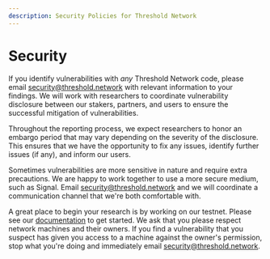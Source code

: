 ```yaml
---
description: Security Policies for Threshold Network
---
```


# Security

If you identify vulnerabilities with _any_ Threshold Network code, please email security@threshold.network with relevant information to your findings. We will work with researchers to coordinate vulnerability disclosure between our stakers, partners, and users to ensure the successful mitigation of vulnerabilities.

Throughout the reporting process, we expect researchers to honor an embargo period that may vary depending on the severity of the disclosure. This ensures that we have the opportunity to fix any issues, identify further issues (if any), and inform our users.

Sometimes vulnerabilities are more sensitive in nature and require extra precautions. We are happy to work together to use a more secure medium, such as Signal. Email security@threshold.network and we will coordinate a communication channel that we're both comfortable with.

A great place to begin your research is by working on our testnet. Please see our [documentation](../app-development/using-threshold-applications/) to get started. We ask that you please respect network machines and their owners. If you find a vulnerability that you suspect has given you access to a machine against the owner's permission, stop what you're doing and immediately email security@threshold.network.
